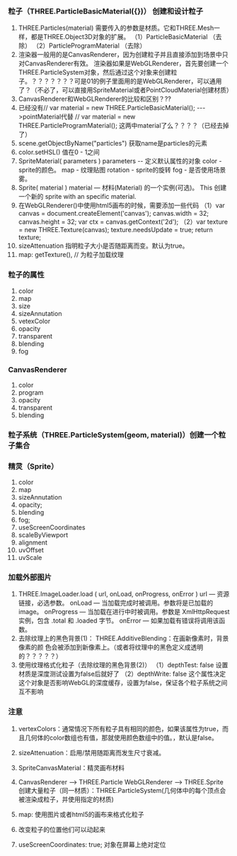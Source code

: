 ### 粒子（THREE.ParticleBasicMaterial({})） 创建和设计粒子
1. THREE.Particles(material)  需要传入的参数是材质。它和THREE.Mesh一样，都是THREE.Object3D对象的扩展。
（1）ParticleBasicMaterial （去除）
（2）ParticleProgramMaterial （去除）
2. 渲染器一般用的是CanvasRenderer，因为创建粒子并且直接添加到场景中只对CanvasRenderer有效。
    渲染器如果是WebGLRenderer，首先要创建一个THREE.ParticleSystem对象，然后通过这个对象来创建粒子。？？？？？？？可是01的例子里面用的是WebGLRenderer，可以通用了？（不必了，可以直接用SpriteMaterial或者PointCloudMaterial创建材质）
3. CanvasRenderer和WebGLRenderer的比较和区别？??
4. 已经没有// var material = new THREE.ParticleBasicMaterial();  --->pointMaterial代替
          // var material = new THREE.ParticleProgramMaterial(); 
    这两中material了么？？？？（已经去掉了）
5. scene.getObjectByName("particles") 获取name是particles的元素
6. color.setHSL()  值在0 - 1之间
7. SpriteMaterial( parameters )
    parameters -- 定义默认属性的对象
    color - sprite的颜色。
    map - 纹理贴图
    rotation - sprite的旋转
    fog - 是否使用场景雾。
8. Sprite( material )
    material — 材料(Material) 的一个实例(可选)。
    This 创建一个新的 sprite with an specific material.
9. 在WebGLRenderer()中使用html5画布的时候，需要添加一些代码
（1）var canvas = document.createElement('canvas');
    canvas.width = 32;
    canvas.height = 32;
    var ctx = canvas.getContext('2d');
（2）var texture = new THREE.Texture(canvas);
    texture.needsUpdate = true;
    return texture;
10. sizeAttenuation  指明粒子大小是否随距离而变。默认为true。
11. map: getTexture(), // 为粒子加载纹理



### 粒子的属性
1. color
2. map
3. size
4. sizeAnnutation
5. vetexColor
6. opacity
7. transparent
8. blending
9. fog



### CanvasRenderer
1. color
2. program
3. opacity
4. transparent
5. blending




### 粒子系统（THREE.ParticleSystem(geom, material)）创建一个粒子集合



### 精灵（Sprite）
1. color
2. map
3. sizeAnnutation
4. opacity;
5. blending
6. fog;
7. useScreenCoordinates
8. scaleByViewport
9. alignment
10. uvOffset
11. uvScale

### 加载外部图片
1. THREE.ImageLoader.load ( url, onLoad, onProgress, onError )
    url — 资源链接，必选参数。
    onLoad — 当加载完成时被调用。参数将是已加载的 image。
    onProgress — 当加载在进行中时被调用。参数是 XmlHttpRequest 实例，包含 .total 和 .loaded 字节。
    onError — 如果加载有错误将调用该函数。
2. 去除纹理上的黑色背景(1)：
   THREE.AdditiveBlending：在画新像素时，背景像素的颜
色会被添加到新像素上。（或者将纹理中的黑色定义成透明的？？？？？）
3. 使用纹理格式化粒子（去除纹理的黑色背景(2)）
   （1）depthTest: false 设置材质是深度测试设置为false后就好了 
   （2）depthWrite: false 这个属性决定这个对象是否影响WebGL的深度缓存，设置为false，保证各个粒子系统之间互不影响




### 注意
1. vertexColors：通常情况下所有粒子具有相同的颜色，如果该属性为true，而且几何体的color数组也有值，那就使用颜色数组中的值。，默认是false。
2. sizeAttenuation：启用/禁用随距离而发生尺寸衰减。
3. SpriteCanvasMaterial：精灵画布材料   

4.  CanvasRenderer  --> THREE.Particle
    WebGLRenderer  --> THREE.Sprite
    创建大量粒子（同一材质）：THREE.ParticleSystem(几何体中的每个顶点会被渲染成粒子，并使用指定的材质)
5. map: 使用图片或者html5的画布来格式化粒子
6. 改变粒子的位置他们可以动起来
7. useScreenCoordinates: true; 对象在屏幕上绝对定位
